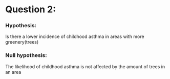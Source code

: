 # Question 2: 

### Hypothesis: 
Is there a lower incidence of childhood asthma in areas with more greenery(trees)

### Null hypothesis:
The likelihood of childhood asthma is not affected by the amount of trees in an area
